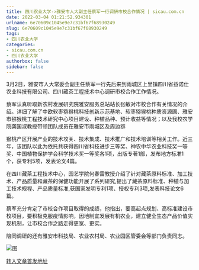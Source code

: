 ```yaml
---
title: 四川农业大学->雅安市人大副主任蔡军一行调研市校合作情况 | sicau.com.cn
date: 2022-03-04 01:21:52.934301
urlname: 6e70609c1045e9e7c31bf67f68930249
slug: 6e70609c1045e9e7c31bf67f68930249
tags: 
- 四川农业大学
categories:
- sicau.com.cn
- 四川农业大学
authorbox: false
sidebar: false
---
```

3月2日，雅安市人大常委会副主任蔡军一行先后来到雨城区上里镇四川省益诺仕农业科技有限公司、四川藏茶工程技术中心调研市校合作工作情况。  

蔡军认真听取新农村发展研究院雅安服务总站站长张敏对市校合作有关情况的介绍。详细了解了中欧软枣猕猴桃科技创新示范基地、软枣猕猴桃种质资源圃、雅安市猕猴桃工程技术研究中心项目建设、种植品种、预计收益等情况；以及我校农学院龚国淑教授带领团队成员在雅安市雨城区及周边猕
<!--more-->
猴桃产区开展产业的技术攻关、技术集成、技术推广和技术培训等相关工作。近三年，该团队以此为依托共获得四川省科技进步三等奖、神农中华农业科技奖一等奖、中国植物保护学会科学技术奖一等奖各1项，出版专著1部，发布地方标准1个，获专利5项，发表论文4篇。

在四川藏茶工程技术中心，园艺学院何春雷教授介绍了针对藏茶原料标准、加工技术、产品质量和藏茶的保健功能开展了系列研究,提出了藏茶原料标准、种植与加工技术规程、产品质量标准,获国家发明专利1项、授权专利3项,发表科技论文6篇。

蔡军充分肯定了市校合作项目取得的成绩，他指出，要高起点规划、高标准建设市校项目，要积极克服疫情影响，因地制宜发展有机农业，建立健全生态产品价值实现机制，让市校合作之路走得更宽、更实。

陪同调研的还有雅安市科技局、农业农村局、农业园区管委会等部门负责同志。

![图](https://news.sicau.edu.cn/__local/D/A5/1F/5EA3580A1884A0A9C260196383C_BCC5A547_13FA1.png)

[转入文章首发地址](https://news.sicau.edu.cn/info/1078/66865.htm)